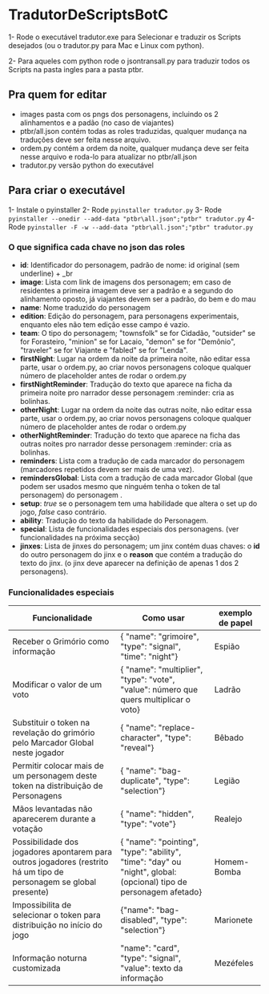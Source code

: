 # TradutorDeScriptsBotC

1- Rode o executável tradutor.exe para Selecionar e traduzir os Scripts desejados (ou o tradutor.py para Mac e Linux com python).

2- Para aqueles com python rode o jsontransall.py para traduzir todos os Scripts na pasta ingles para a pasta ptbr.

## Pra quem for editar
- images pasta com os pngs dos personagens, incluindo os 2 alinhamentos e a padão (no caso de viajantes)
- ptbr/all.json contém todas as roles traduzidas, qualquer mudança na traduções deve ser feita nesse arquivo.
- ordem.py contém a ordem da noite, qualquer mudança deve ser feita nesse arquivo e roda-lo para atualizar no ptbr/all.json
- tradutor.py versão python do executável

## Para criar o executável
1- Instale o pyinstaller
2- Rode ```pyinstaller tradutor.py```
3- Rode ```pyinstaller --onedir --add-data "ptbr\all.json";"ptbr" tradutor.py```
4- Rode ```pyinstaller -F -w --add-data "ptbr\all.json";"ptbr" tradutor.py```

### O que significa cada chave no json das roles
- **id**: Identificador do personagem, padrão de nome: id original (sem underline) + \_br
- **image**: Lista com link de imagens dos personagem; em caso de residentes a primeira imagem deve ser a padrão e a segundo do alinhamento oposto, já viajantes devem ser a padrão, do bem e do mau
- **name**: Nome traduzido do personagem
- **edition**: Edição do personagem, para personagens experimentais, enquanto eles não tem edição esse campo é vazio.
- **team**: O tipo do personagem; "townsfolk" se for Cidadão, "outsider" se for Forasteiro, "minion" se for Lacaio, "demon" se for "Demônio", "traveler" se for Viajante e "fabled" se for "Lenda".
- **firstNight**: Lugar na ordem da noite da primeira noite, não editar essa parte, usar o ordem.py, ao criar novos personagens coloque qualquer número de placeholder antes de rodar o ordem.py
- **firstNightReminder**: Tradução do texto que aparece na ficha da primeira noite pro narrador desse personagem :reminder: cria as bolinhas.
- **otherNight**: Lugar na ordem da noite das outras noite, não editar essa parte, usar o ordem.py, ao criar novos personagens coloque qualquer número de placeholder antes de rodar o ordem.py
- **otherNightReminder**: Tradução do texto que aparece na ficha das outras noites pro narrador desse personagem :reminder: cria as bolinhas.
- **reminders**: Lista com a tradução de cada marcador do personagem (marcadores repetidos devem ser mais de uma vez).
- **remindersGlobal**: Lista com a tradução de cada marcador Global (que podem ser usados mesmo que ninguém tenha o token de tal personagem) do personagem .
- **setup**: *true* se o personagem tem uma habilidade que altera o set up do jogo, *false* caso contrário.
- **ability**: Tradução do texto da habilidade do Personagem.
- **special**: Lista de funcionalidades especiais dos personagens. (ver funcionalidades na próxima secção)
- **jinxes**: Lista de jinxes do personagem; um jinx contém duas chaves: o **id** do outro personagem do jinx e o **reason** que contém a tradução do texto do jinx. (o jinx deve aparecer na definição de  apenas 1 dos 2 personagens).

### Funcionalidades especiais
| Funcionalidade | Como usar | exemplo de papel |
| ---------------| --------- | ---------------- |
| Receber o Grimório como informação | { "name": "grimoire", "type": "signal", "time": "night"} | Espião |
| Modificar o valor de um voto | { "name": "multiplier", "type": "vote", "value": número que quers multiplicar o voto}| Ladrão |
| Substituir o token na revelação do grimório pelo Marcador Global neste jogador| { "name": "replace-character", "type": "reveal"} | Bêbado |
| Permitir colocar mais de um personagem deste token na distribuição de Personagens | { "name": "bag-duplicate", "type": "selection"} | Legião |
| Mãos levantadas não aparecerem durante a votação | { "name": "hidden", "type": "vote"} | Realejo 
| Possibilidade dos jogadores apontarem para outros jogadores (restrito há um tipo de personagem se global presente)| { "name": "pointing", "type": "ability", "time": "day" ou "night", global: (opcional) tipo de personagem afetado} | Homem-Bomba |
| Impossibilita de selecionar o token para distribuição no início do jogo | {"name": "bag-disabled", "type": "selection"} | Marionete |
| Informação noturna customizada | "name": "card", "type": "signal", "value": texto da informação | Mezéfeles |
